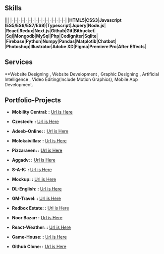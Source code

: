 ## Skills

|||
|-|-|-|-|-|-|-|-|-|-|-|-|-|-|-|-|
|**HTML5**|**CSS3**|**Javascript (ES5/ES6/ES7/ES8)**|**Typescript**|**Jquery**|**Node.js**|
|**React**|**Redux**|**Next.js**|**Github**|**Git**|**Bitbucket**|
|**Sql**|**Mongodb**|**MySql**|**Php**|**Codigniter**|**Sqlite**|
|**Firebase**|**Python**|**Numpy**|**Pandas**|**Matplotib**|**Chatbot**|
|**Photoshop**|**Illustrator**|**Adobe XD**|**Figma**|**Premiere Pro**|**After Effects**|

## Services

**Website Designing , Website Development , Graphic Designing , Artificial Intelligence , Video Editing(Include Motion Graphics),
Mobile App Development.

## Portfolio-Projects

* **Mobility Central: :** [Url is Here](https://alitechgeek52.github.io/Mobility-Central/)

* **Czestech: :** [Url is Here](http://www.czesttech.com/)

* **Adeeb-Online: :** [Url is Here](http://www.adeeb-online.com/)

* **Molokaivillas: :** [Url is Here](http://molokaivillasb7.com/)

* **Pizzaraven: :** [Url is Here](https://www.pizzaraven.com/)

* **Aggadv: :** [Url is Here](http://aggadv.com.br)

* **S-A-K: :** [Url is Here](https://s-a-k.syedsameer.now.sh/)

* **Mockup: :** [Url is Here](https://alitechgeek52.github.io/14-may-mockup/)

* **DL-English: :** [Url is Here](http://dlenglish.vip/)

* **GM-Travel: :** [Url is Here](https://www.gmtravel.co.uk/)

* **Redbox Estate: :** [Url is Here](https://www.redbox.estate/)

* **Noor Bazar: :** [Url is Here](Noorbazar.com)

* **React-Weather: :** [Url is Here](https://alitechgeek52.github.io/react-weather/)

* **Game-House: :** [Url is Here](https://game-hosue.syedsameer.now.sh/)

* **Github Clone: :** [Url is Here](https://github-clone.syedsameer.now.sh/)


